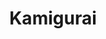 --- 
title: "Kamigurai"
publishdate: "2019-5-16T16:48:46+02:00"
src: "https://365manga.net/manga/kamigurai"
image: "https://data.365manga.net/images/thumbnails/19318-kamigurai.jpg"
description: "A God Eater consumes the power of impure gods and gains their strength. Koutaro is one of these people. Because of the discrimination and danger that he faces he doesn't have anyone close to him besides his familiar spirit Hinaki. But all that changes when he meets the cheerful Miko, Amane, who is determined to be his traveling companion."
---